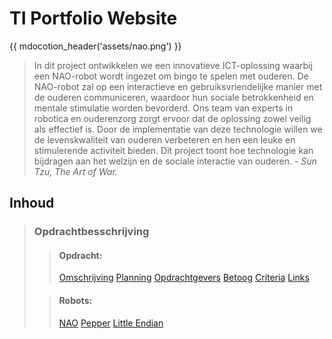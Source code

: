 # TI Portfolio Website

{{ mdocotion_header('assets/nao.png') }}

> In dit project ontwikkelen we een innovatieve ICT-oplossing waarbij een NAO-robot wordt ingezet om bingo te spelen met ouderen. De NAO-robot zal op een interactieve en gebruiksvriendelijke manier met de ouderen communiceren, waardoor hun sociale betrokkenheid en mentale stimulatie worden bevorderd. Ons team van experts in robotica en ouderenzorg zorgt ervoor dat de oplossing zowel veilig als effectief is. Door de implementatie van deze technologie willen we de levenskwaliteit van ouderen verbeteren en hen een leuke en stimulerende activiteit bieden. Dit project toont hoe technologie kan bijdragen aan het welzijn en de sociale interactie van ouderen.
*- Sun Tzu, The Art of War.*

## Inhoud

> ### Opdrachtbesschrijving
>> #### Opdracht:  
>>  [Omschrijving](opdracht/assignment.md)
[Planning](pdracht/planning.md)
[Opdrachtgevers](opdracht/clients.md)
[Betoog](opdracht/research.md)
[Criteria](opdracht/criteria.md)
[Links](opdracht/links.md)
>
>> #### Robots:
>> [NAO](robots/nao.md)
[Pepper](robots/pepper.md)
[Little Endian](robots/little-endian.md)
